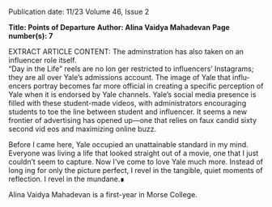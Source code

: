 Publication date: 11/23
Volume 46, Issue 2

**Title: Points of Departure**
**Author: Alina Vaidya Mahadevan**
**Page number(s): 7**

EXTRACT ARTICLE CONTENT:
The adminstration has also taken on an 
influencer role itself.  
“Day in the Life” reels are no lon­
ger restricted to influencers’ Instagrams; 
they are all over Yale’s admissions 
account. The image of Yale that influ­
encers portray becomes far more official 
in creating a specific perception of Yale 
when it is endorsed by Yale channels. 
Yale’s social media presence is filled 
with these student-made videos, with 
administrators encouraging students 
to toe the line between student and 
influencer. It seems a new frontier of 
advertising has opened up—one that 
relies on faux candid sixty second vid­
eos and maximizing online buzz.

Before I came here, Yale occupied 
an unattainable standard in my mind. 
Everyone was living a life that looked 
straight out of a movie, one that I just 
couldn’t seem to capture. Now I’ve come 
to love Yale much more. Instead of long­
ing for only the picture perfect, I revel in 
the tangible, quiet moments of reflection. 
I revel in the mundane.∎	

Alina Vaidya Mahadevan is a 
first-year in Morse College.